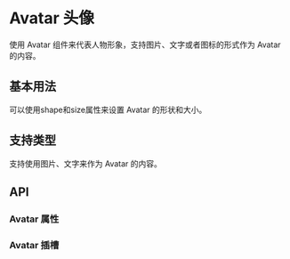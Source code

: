<script setup>
import AvatarProps from './avatar-props.vue'
import AvatarSlots from './avatar-slots.vue'
</script>

# Avatar 头像

使用 Avatar 组件来代表人物形象，支持图片、文字或者图标的形式作为 Avatar 的内容。

## 基本用法

可以使用shape和size属性来设置 Avatar 的形状和大小。

<preview path="./basic.vue" title="Avatar" description="?"></preview>

## 支持类型

支持使用图片、文字来作为 Avatar 的内容。

<preview path="./type.vue" title="Avatar" description="?"></preview>

## API

### Avatar 属性

<avatar-props></avatar-props>

### Avatar 插槽

<avatar-slots></avatar-slots>
